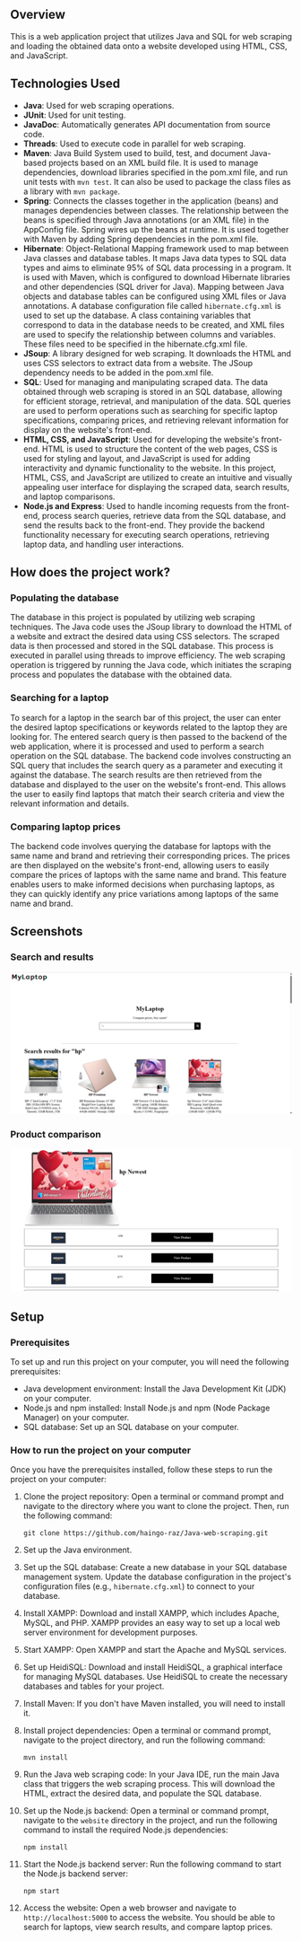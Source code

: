 ## Overview

This is a web application project that utilizes Java and SQL for web scraping and loading the obtained data onto a website developed using HTML, CSS, and JavaScript.

## Technologies Used

- **Java**: Used for web scraping operations.
- **JUnit**: Used for unit testing.
- **JavaDoc**: Automatically generates API documentation from source code.
- **Threads**: Used to execute code in parallel for web scraping.
- **Maven**: Java Build System used to build, test, and document Java-based projects based on an XML build file. It is used to manage dependencies, download libraries specified in the pom.xml file, and run unit tests with `mvn test`. It can also be used to package the class files as a library with `mvn package`.
- **Spring**: Connects the classes together in the application (beans) and manages dependencies between classes. The relationship between the beans is specified through Java annotations (or an XML file) in the AppConfig file. Spring wires up the beans at runtime. It is used together with Maven by adding Spring dependencies in the pom.xml file.
- **Hibernate**: Object-Relational Mapping framework used to map between Java classes and database tables. It maps Java data types to SQL data types and aims to eliminate 95% of SQL data processing in a program. It is used with Maven, which is configured to download Hibernate libraries and other dependencies (SQL driver for Java). Mapping between Java objects and database tables can be configured using XML files or Java annotations. A database configuration file called `hibernate.cfg.xml` is used to set up the database. A class containing variables that correspond to data in the database needs to be created, and XML files are used to specify the relationship between columns and variables. These files need to be specified in the hibernate.cfg.xml file.
- **JSoup**: A library designed for web scraping. It downloads the HTML and uses CSS selectors to extract data from a website. The JSoup dependency needs to be added in the pom.xml file.
- **SQL**: Used for managing and manipulating scraped data. The data obtained through web scraping is stored in an SQL database, allowing for efficient storage, retrieval, and manipulation of the data. SQL queries are used to perform operations such as searching for specific laptop specifications, comparing prices, and retrieving relevant information for display on the website's front-end.
- **HTML, CSS, and JavaScript**: Used for developing the website's front-end. HTML is used to structure the content of the web pages, CSS is used for styling and layout, and JavaScript is used for adding interactivity and dynamic functionality to the website. In this project, HTML, CSS, and JavaScript are utilized to create an intuitive and visually appealing user interface for displaying the scraped data, search results, and laptop comparisons.
- **Node.js and Express**: Used to handle incoming requests from the front-end, process search queries, retrieve data from the SQL database, and send the results back to the front-end. They provide the backend functionality necessary for executing search operations, retrieving laptop data, and handling user interactions.

## How does the project work?

### Populating the database

The database in this project is populated by utilizing web scraping techniques. The Java code uses the JSoup library to download the HTML of a website and extract the desired data using CSS selectors. The scraped data is then processed and stored in the SQL database. This process is executed in parallel using threads to improve efficiency. The web scraping operation is triggered by running the Java code, which initiates the scraping process and populates the database with the obtained data.

### Searching for a laptop

To search for a laptop in the search bar of this project, the user can enter the desired laptop specifications or keywords related to the laptop they are looking for. The entered search query is then passed to the backend of the web application, where it is processed and used to perform a search operation on the SQL database. The backend code involves constructing an SQL query that includes the search query as a parameter and executing it against the database. The search results are then retrieved from the database and displayed to the user on the website's front-end. This allows the user to easily find laptops that match their search criteria and view the relevant information and details.

### Comparing laptop prices

The backend code involves querying the database for laptops with the same name and brand and retrieving their corresponding prices. The prices are then displayed on the website's front-end, allowing users to easily compare the prices of laptops with the same name and brand. This feature enables users to make informed decisions when purchasing laptops, as they can quickly identify any price variations among laptops of the same name and brand.

## Screenshots

### Search and results

![Search results](https://github.com/haingo-raz/Java-web-scraping/blob/master/website/app/public/images/search_results.png)

### Product comparison

![Laptop comparison](https://github.com/haingo-raz/Java-web-scraping/blob/master/website/app/public/images/price_comparison.png)


## Setup

### Prerequisites

To set up and run this project on your computer, you will need the following prerequisites:

- Java development environment: Install the Java Development Kit (JDK) on your computer.
- Node.js and npm installed: Install Node.js and npm (Node Package Manager) on your computer.
- SQL database: Set up an SQL database on your computer.

### How to run the project on your computer

Once you have the prerequisites installed, follow these steps to run the project on your computer:

1. Clone the project repository: Open a terminal or command prompt and navigate to the directory where you want to clone the project. Then, run the following command:
    ```
    git clone https://github.com/haingo-raz/Java-web-scraping.git
    ```

2. Set up the Java environment.

3. Set up the SQL database: Create a new database in your SQL database management system. Update the database configuration in the project's configuration files (e.g., `hibernate.cfg.xml`) to connect to your database.

4. Install XAMPP: Download and install XAMPP, which includes Apache, MySQL, and PHP. XAMPP provides an easy way to set up a local web server environment for development purposes.

5. Start XAMPP: Open XAMPP and start the Apache and MySQL services.

6. Set up HeidiSQL: Download and install HeidiSQL, a graphical interface for managing MySQL databases. Use HeidiSQL to create the necessary databases and tables for your project.

7. Install Maven: If you don't have Maven installed, you will need to install it.

8. Install project dependencies: Open a terminal or command prompt, navigate to the project directory, and run the following command:
    ```
    mvn install
    ```

9. Run the Java web scraping code: In your Java IDE, run the main Java class that triggers the web scraping process. This will download the HTML, extract the desired data, and populate the SQL database.

10. Set up the Node.js backend: Open a terminal or command prompt, navigate to the `website` directory in the project, and run the following command to install the required Node.js dependencies:
    ```
    npm install
    ```

11. Start the Node.js backend server: Run the following command to start the Node.js backend server:
    ```
    npm start
    ```

12. Access the website: Open a web browser and navigate to `http://localhost:5000` to access the website. You should be able to search for laptops, view search results, and compare laptop prices.